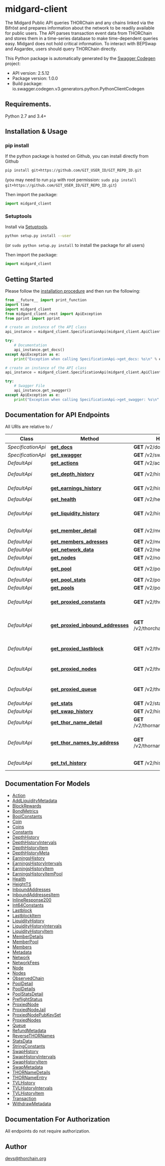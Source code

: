 # midgard-client
The Midgard Public API queries THORChain and any chains linked via the Bifröst and prepares information about the network to be readily available for public users. The API parses transaction event data from THORChain and stores them in a time-series database to make time-dependent queries easy. Midgard does not hold critical information. To interact with BEPSwap and Asgardex, users should query THORChain directly.

This Python package is automatically generated by the [Swagger Codegen](https://github.com/swagger-api/swagger-codegen) project:

- API version: 2.5.12
- Package version: 1.0.0
- Build package: io.swagger.codegen.v3.generators.python.PythonClientCodegen

## Requirements.

Python 2.7 and 3.4+

## Installation & Usage
### pip install

If the python package is hosted on Github, you can install directly from Github

```sh
pip install git+https://github.com/GIT_USER_ID/GIT_REPO_ID.git
```
(you may need to run `pip` with root permission: `sudo pip install git+https://github.com/GIT_USER_ID/GIT_REPO_ID.git`)

Then import the package:
```python
import midgard_client 
```

### Setuptools

Install via [Setuptools](http://pypi.python.org/pypi/setuptools).

```sh
python setup.py install --user
```
(or `sudo python setup.py install` to install the package for all users)

Then import the package:
```python
import midgard_client
```

## Getting Started

Please follow the [installation procedure](#installation--usage) and then run the following:

```python
from __future__ import print_function
import time
import midgard_client
from midgard_client.rest import ApiException
from pprint import pprint

# create an instance of the API class
api_instance = midgard_client.SpecificationApi(midgard_client.ApiClient(configuration))

try:
    # Documentation
    api_instance.get_docs()
except ApiException as e:
    print("Exception when calling SpecificationApi->get_docs: %s\n" % e)

# create an instance of the API class
api_instance = midgard_client.SpecificationApi(midgard_client.ApiClient(configuration))

try:
    # Swagger File
    api_instance.get_swagger()
except ApiException as e:
    print("Exception when calling SpecificationApi->get_swagger: %s\n" % e)
```

## Documentation for API Endpoints

All URIs are relative to */*

Class | Method | HTTP request | Description
------------ | ------------- | ------------- | -------------
*SpecificationApi* | [**get_docs**](docs/SpecificationApi.md#get_docs) | **GET** /v2/doc | Documentation
*SpecificationApi* | [**get_swagger**](docs/SpecificationApi.md#get_swagger) | **GET** /v2/swagger.json | Swagger File
*DefaultApi* | [**get_actions**](docs/DefaultApi.md#get_actions) | **GET** /v2/actions | Actions List
*DefaultApi* | [**get_depth_history**](docs/DefaultApi.md#get_depth_history) | **GET** /v2/history/depths/{pool} | Depth and Price History
*DefaultApi* | [**get_earnings_history**](docs/DefaultApi.md#get_earnings_history) | **GET** /v2/history/earnings | Earnings History
*DefaultApi* | [**get_health**](docs/DefaultApi.md#get_health) | **GET** /v2/health | Health Info
*DefaultApi* | [**get_liquidity_history**](docs/DefaultApi.md#get_liquidity_history) | **GET** /v2/history/liquidity_changes | Liquidity Changes History
*DefaultApi* | [**get_member_detail**](docs/DefaultApi.md#get_member_detail) | **GET** /v2/member/{address} | Member Details
*DefaultApi* | [**get_members_adresses**](docs/DefaultApi.md#get_members_adresses) | **GET** /v2/members | Members List
*DefaultApi* | [**get_network_data**](docs/DefaultApi.md#get_network_data) | **GET** /v2/network | Network Data
*DefaultApi* | [**get_nodes**](docs/DefaultApi.md#get_nodes) | **GET** /v2/nodes | Nodes List
*DefaultApi* | [**get_pool**](docs/DefaultApi.md#get_pool) | **GET** /v2/pool/{asset} | Details of a Pool
*DefaultApi* | [**get_pool_stats**](docs/DefaultApi.md#get_pool_stats) | **GET** /v2/pool/{asset}/stats | Pool Statistics
*DefaultApi* | [**get_pools**](docs/DefaultApi.md#get_pools) | **GET** /v2/pools | Pools List
*DefaultApi* | [**get_proxied_constants**](docs/DefaultApi.md#get_proxied_constants) | **GET** /v2/thorchain/constants | Proxied THORChain Constants
*DefaultApi* | [**get_proxied_inbound_addresses**](docs/DefaultApi.md#get_proxied_inbound_addresses) | **GET** /v2/thorchain/inbound_addresses | Proxied THORChain Inbound Addresses
*DefaultApi* | [**get_proxied_lastblock**](docs/DefaultApi.md#get_proxied_lastblock) | **GET** /v2/thorchain/lastblock | Proxied THORChain Lastblock
*DefaultApi* | [**get_proxied_nodes**](docs/DefaultApi.md#get_proxied_nodes) | **GET** /v2/thorchain/nodes | Proxied THORChain Nodes
*DefaultApi* | [**get_proxied_queue**](docs/DefaultApi.md#get_proxied_queue) | **GET** /v2/thorchain/queue | Proxied THORChain Queue
*DefaultApi* | [**get_stats**](docs/DefaultApi.md#get_stats) | **GET** /v2/stats | Global Stats
*DefaultApi* | [**get_swap_history**](docs/DefaultApi.md#get_swap_history) | **GET** /v2/history/swaps | Swaps History
*DefaultApi* | [**get_thor_name_detail**](docs/DefaultApi.md#get_thor_name_detail) | **GET** /v2/thorname/lookup/{name} | THORName Details
*DefaultApi* | [**get_thor_names_by_address**](docs/DefaultApi.md#get_thor_names_by_address) | **GET** /v2/thorname/rlookup/{address} | Gives a list of THORNames by reverse lookup
*DefaultApi* | [**get_tvl_history**](docs/DefaultApi.md#get_tvl_history) | **GET** /v2/history/tvl | Total Value Locked History

## Documentation For Models

 - [Action](docs/Action.md)
 - [AddLiquidityMetadata](docs/AddLiquidityMetadata.md)
 - [BlockRewards](docs/BlockRewards.md)
 - [BondMetrics](docs/BondMetrics.md)
 - [BoolConstants](docs/BoolConstants.md)
 - [Coin](docs/Coin.md)
 - [Coins](docs/Coins.md)
 - [Constants](docs/Constants.md)
 - [DepthHistory](docs/DepthHistory.md)
 - [DepthHistoryIntervals](docs/DepthHistoryIntervals.md)
 - [DepthHistoryItem](docs/DepthHistoryItem.md)
 - [DepthHistoryMeta](docs/DepthHistoryMeta.md)
 - [EarningsHistory](docs/EarningsHistory.md)
 - [EarningsHistoryIntervals](docs/EarningsHistoryIntervals.md)
 - [EarningsHistoryItem](docs/EarningsHistoryItem.md)
 - [EarningsHistoryItemPool](docs/EarningsHistoryItemPool.md)
 - [Health](docs/Health.md)
 - [HeightTS](docs/HeightTS.md)
 - [InboundAddresses](docs/InboundAddresses.md)
 - [InboundAddressesItem](docs/InboundAddressesItem.md)
 - [InlineResponse200](docs/InlineResponse200.md)
 - [Int64Constants](docs/Int64Constants.md)
 - [Lastblock](docs/Lastblock.md)
 - [LastblockItem](docs/LastblockItem.md)
 - [LiquidityHistory](docs/LiquidityHistory.md)
 - [LiquidityHistoryIntervals](docs/LiquidityHistoryIntervals.md)
 - [LiquidityHistoryItem](docs/LiquidityHistoryItem.md)
 - [MemberDetails](docs/MemberDetails.md)
 - [MemberPool](docs/MemberPool.md)
 - [Members](docs/Members.md)
 - [Metadata](docs/Metadata.md)
 - [Network](docs/Network.md)
 - [NetworkFees](docs/NetworkFees.md)
 - [Node](docs/Node.md)
 - [Nodes](docs/Nodes.md)
 - [ObservedChain](docs/ObservedChain.md)
 - [PoolDetail](docs/PoolDetail.md)
 - [PoolDetails](docs/PoolDetails.md)
 - [PoolStatsDetail](docs/PoolStatsDetail.md)
 - [PreflightStatus](docs/PreflightStatus.md)
 - [ProxiedNode](docs/ProxiedNode.md)
 - [ProxiedNodeJail](docs/ProxiedNodeJail.md)
 - [ProxiedNodePubKeySet](docs/ProxiedNodePubKeySet.md)
 - [ProxiedNodes](docs/ProxiedNodes.md)
 - [Queue](docs/Queue.md)
 - [RefundMetadata](docs/RefundMetadata.md)
 - [ReverseTHORNames](docs/ReverseTHORNames.md)
 - [StatsData](docs/StatsData.md)
 - [StringConstants](docs/StringConstants.md)
 - [SwapHistory](docs/SwapHistory.md)
 - [SwapHistoryIntervals](docs/SwapHistoryIntervals.md)
 - [SwapHistoryItem](docs/SwapHistoryItem.md)
 - [SwapMetadata](docs/SwapMetadata.md)
 - [THORNameDetails](docs/THORNameDetails.md)
 - [THORNameEntry](docs/THORNameEntry.md)
 - [TVLHistory](docs/TVLHistory.md)
 - [TVLHistoryIntervals](docs/TVLHistoryIntervals.md)
 - [TVLHistoryItem](docs/TVLHistoryItem.md)
 - [Transaction](docs/Transaction.md)
 - [WithdrawMetadata](docs/WithdrawMetadata.md)

## Documentation For Authorization

 All endpoints do not require authorization.


## Author

devs@thorchain.org
